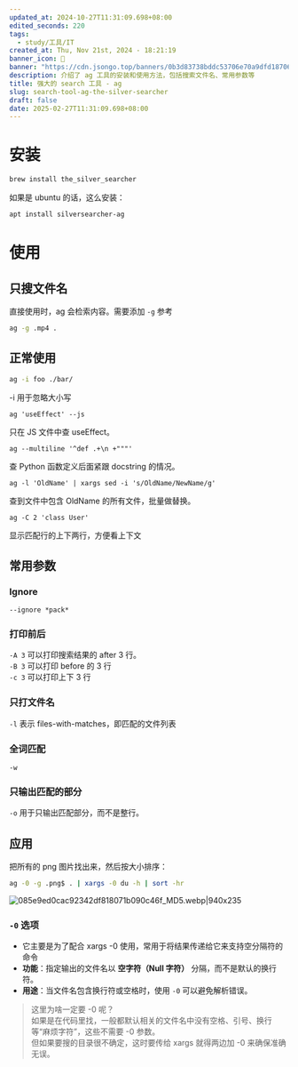 ```yaml
---
updated_at: 2024-10-27T11:31:09.698+08:00
edited_seconds: 220
tags:
  - study/工具/IT
created_at: Thu, Nov 21st, 2024 - 18:21:19
banner_icon: 🦖
banner: "https://cdn.jsongo.top/banners/0b3d83738bddc53706e70a9dfd187061.jpg"
description: 介绍了 ag 工具的安装和使用方法，包括搜索文件名、常用参数等
title: 强大的 search 工具 - ag
slug: search-tool-ag-the-silver-searcher
draft: false
date: 2025-02-27T11:31:09.698+08:00
---
```

# 安装
```bash
brew install the_silver_searcher
```
如果是 ubuntu 的话，这么安装：
```bash
apt install silversearcher-ag
```
# 使用
## 只搜文件名
直接使用时，ag 会检索内容。需要添加 `-g` 参考
```bash
ag -g .mp4 .
```
## 正常使用
```bash
ag -i foo ./bar/
```
-i 用于忽略大小写
```shell
ag 'useEffect' --js
```
只在 JS 文件中查 useEffect。
```shell
ag --multiline '^def .+\n +"""'
```
查 Python 函数定义后面紧跟 docstring 的情况。
```shell
ag -l 'OldName' | xargs sed -i 's/OldName/NewName/g'
```
查到文件中包含 OldName 的所有文件，批量做替换。
```shell
ag -C 2 'class User'
```
显示匹配行的上下两行，方便看上下文

## 常用参数
### Ignore
`--ignore *pack*`
### 打印前后
`-A 3` 可以打印搜索结果的 after 3 行。  
`-B 3` 可以打印 before 的 3 行  
`-c 3` 可以打印上下 3 行
### 只打文件名
`-l` 表示 files-with-matches，即匹配的文件列表
### 全词匹配
`-w`
### 只输出匹配的部分
`-o` 用于只输出匹配部分，而不是整行。

## 应用
把所有的 png 图片找出来，然后按大小排序：
```bash
ag -0 -g .png$ . | xargs -0 du -h | sort -hr
```
![085e9ed0cac92342df818071b090c46f_MD5.webp|940x235](https://cdn.jsongo.top/upic/1744522541_8OSi1S.webp)
### `-0` 选项
- 它主要是为了配合 xargs -0 使用，常用于将结果传递给它来支持空分隔符的命令
- **功能**：指定输出的文件名以 **空字符（Null 字符）** 分隔，而不是默认的换行符。
- **用途**：当文件名包含换行符或空格时，使用 `-0` 可以避免解析错误。
>  这里为啥一定要 -0 呢？  
>  如果是在代码里找，一般都默认相关的文件名中没有空格、引号、换行等“麻烦字符”，这些不需要 -0 参数。  
>  但如果要搜的目录很不确定，这时要传给 xargs 就得两边加 -0 来确保准确无误。

